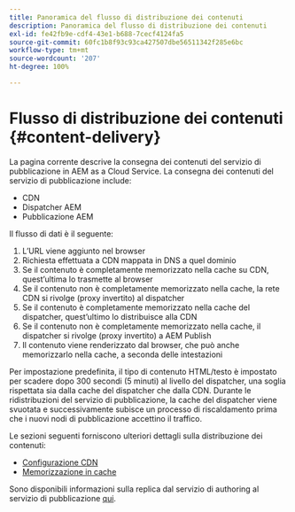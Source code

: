```yaml
---
title: Panoramica del flusso di distribuzione dei contenuti
description: Panoramica del flusso di distribuzione dei contenuti
exl-id: fe42fb9e-cdf4-43e1-b688-7cecf4124fa5
source-git-commit: 60fc1b8f93c93ca427507dbe56511342f285e6bc
workflow-type: tm+mt
source-wordcount: '207'
ht-degree: 100%

---
```


# Flusso di distribuzione dei contenuti {#content-delivery}

La pagina corrente descrive la consegna dei contenuti del servizio di pubblicazione in AEM as a Cloud Service. La consegna dei contenuti del servizio di pubblicazione include:

* CDN
* Dispatcher AEM
* Pubblicazione AEM

Il flusso di dati è il seguente:

1. L’URL viene aggiunto nel browser
1. Richiesta effettuata a CDN mappata in DNS a quel dominio
1. Se il contenuto è completamente memorizzato nella cache su CDN, quest’ultima lo trasmette al browser
1. Se il contenuto non è completamente memorizzato nella cache, la rete CDN si rivolge (proxy invertito) al dispatcher
1. Se il contenuto è completamente memorizzato nella cache del dispatcher, quest’ultimo lo distribuisce alla CDN
1. Se il contenuto non è completamente memorizzato nella cache, il dispatcher si rivolge (proxy invertito) a AEM Publish
1. Il contenuto viene renderizzato dal browser, che può anche memorizzarlo nella cache, a seconda delle intestazioni

Per impostazione predefinita, il tipo di contenuto HTML/testo è impostato per scadere dopo 300 secondi (5 minuti) al livello del dispatcher, una soglia rispettata sia dalla cache del dispatcher che dalla CDN. Durante le ridistribuzioni del servizio di pubblicazione, la cache del dispatcher viene svuotata e successivamente subisce un processo di riscaldamento prima che i nuovi nodi di pubblicazione accettino il traffico.

Le sezioni seguenti forniscono ulteriori dettagli sulla distribuzione dei contenuti:
* [Configurazione CDN](/help/implementing/dispatcher/cdn.md)
* [Memorizzazione in cache](/help/implementing/dispatcher/caching.md)


Sono disponibili informazioni sulla replica dal servizio di authoring al servizio di pubblicazione [qui](/help/operations/replication.md).
